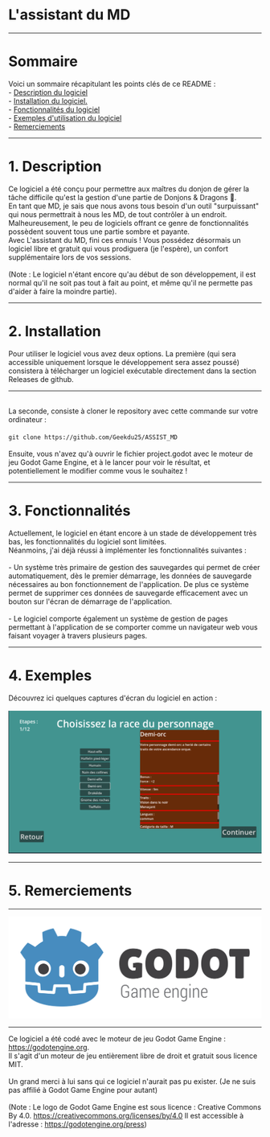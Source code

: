 <h1>L'assistant du MD</h1>
<hr />
<h1>Sommaire</h1>
Voici un sommaire récapitulant les points clés de ce README :
<br />
- <a href="#description">Description du logiciel</a>
<br />
- <a href="#installation">Installation du logiciel.</a>
<br />
- <a href="#fonctions">Fonctionnalités du logiciel</a>
<br />
- <a href="#exemples">Exemples d'utilisation du logiciel</a>
<br />
- <a href="#credits">Remerciements</a>
<br />
<hr />
<a name="description"></a>
<h1>1. Description</h1>
Ce logiciel a été conçu pour permettre aux maîtres du donjon de gérer la tâche difficile qu'est la gestion d'une partie de Donjons &amp; Dragons 🐲.
<br />
En tant que MD, je sais que nous avons tous besoin d'un outil "surpuissant" qui nous permettrait à nous les MD, de tout contrôler à un endroit.
<br />
Malheureusement, le peu de logiciels offrant ce genre de fonctionnalités possèdent souvent tous une partie sombre et payante.
<br />
Avec L'assistant du MD, fini ces ennuis ! Vous possédez désormais un logiciel libre et gratuit qui vous prodiguera (je l'espère), un confort supplémentaire lors de vos sessions.
<br />
<br />
(Note : Le logiciel n'étant encore qu'au début de son développement, il est normal qu'il ne soit pas tout à fait au point, et même qu'il ne permette pas d'aider à faire la moindre partie).
<hr />
<a name="installation"></a>
<h1>2. Installation</h1>
Pour utiliser le logiciel vous avez deux options.
La première (qui sera accessible uniquement lorsque le développement sera assez poussé) consistera à télécharger un logiciel exécutable directement dans la section Releases de github.
<br />
<hr />
<br />
La seconde, consiste à cloner le repository avec cette commande sur votre ordinateur : 
<br />
<br />
<code>git clone https://github.com/Geekdu25/ASSIST_MD</code>
<br />
<br />
Ensuite, vous n'avez qu'à ouvrir le fichier project.godot avec le moteur de jeu Godot Game Engine, et à le lancer pour voir le résultat, et potentiellement le modifier comme vous le souhaitez !
<hr />
<a name="fonctions"></a>
<h1>3. Fonctionnalités</h1>
Actuellement, le logiciel en étant encore à un stade de développement très bas, les fonctionnalités du logiciel sont limitées.
<br />
Néanmoins, j'ai déjà réussi à implémenter les fonctionnalités suivantes : 
<br />
<br />
 - Un système très primaire de gestion des sauvegardes qui permet de créer automatiquement, dès le premier démarrage, les données de sauvegarde nécessaires au bon fonctionnement de l'application.
 De plus ce système permet de supprimer ces données de sauvegarde efficacement avec un bouton sur l'écran de démarrage de l'application.
<br />
<br />
 - Le logiciel comporte également un système de gestion de pages permettant à l'application de se comporter comme un navigateur web vous faisant voyager à travers plusieurs pages.
<hr />
<a name="exemples"></a>
<h1>4. Exemples</h1>
Découvrez ici quelques captures d'écran du logiciel en action : 
<br />
<br />
<img src="docs/readme/capture_d_ecran_1.png" alt="Capture d'écran 1" title="Choix d'une race"/>
<hr />
<a name="credits"></a>
<h1>5. Remerciements</h1>
<hr />
<img src="docs/readme/logo_godot.png" alt="Logo de Godot game engine" title="Logo de Godot game engine"/>
<hr />
Ce logiciel a été codé avec le moteur de jeu Godot Game Engine : <a href="https://godotengine.org/">https://godotengine.org</a>.
<br />
Il s'agit d'un moteur de jeu entièrement libre de droit et gratuit sous licence MIT.
<br />
<br />
Un grand merci à lui sans qui ce logiciel n'aurait pas pu exister. (Je ne suis pas affilié à Godot Game Engine pour autant)
<br />
<br />
(Note : Le logo de Godot Game Engine est sous licence : Creative Commons By 4.0. <a href="https://creativecommons.org/licenses/by/4.0">https://creativecommons.org/licenses/by/4.0</a>
Il est accessible à l'adresse : <a href="https://godotengine.org/press/">https://godotengine.org/press</a>)
